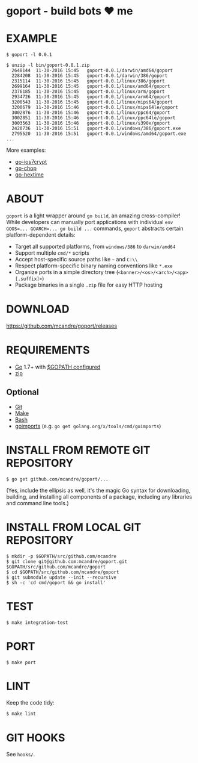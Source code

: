 # goport - build bots ♥ me

# EXAMPLE

```
$ goport -l 0.0.1

$ unzip -l bin/goport-0.0.1.zip
  2648144  11-30-2016 15:45   goport-0.0.1/darwin/amd64/goport
  2284208  11-30-2016 15:45   goport-0.0.1/darwin/386/goport
  2315114  11-30-2016 15:45   goport-0.0.1/linux/386/goport
  2699164  11-30-2016 15:45   goport-0.0.1/linux/amd64/goport
  2376185  11-30-2016 15:45   goport-0.0.1/linux/arm/goport
  2934726  11-30-2016 15:45   goport-0.0.1/linux/arm64/goport
  3200543  11-30-2016 15:45   goport-0.0.1/linux/mips64/goport
  3200679  11-30-2016 15:46   goport-0.0.1/linux/mips64le/goport
  3002876  11-30-2016 15:46   goport-0.0.1/linux/ppc64/goport
  3002851  11-30-2016 15:46   goport-0.0.1/linux/ppc64le/goport
  3003563  11-30-2016 15:46   goport-0.0.1/linux/s390x/goport
  2420736  11-30-2016 15:51   goport-0.0.1/windows/386/goport.exe
  2795520  11-30-2016 15:51   goport-0.0.1/windows/amd64/goport.exe
...
```

More examples:

* [go-ios7crypt](https://github.com/mcandre/go-ios7crypt)
* [go-chop](https://github.com/mcandre/go-chop)
* [go-hextime](https://github.com/mcandre/go-hextime)

# ABOUT

`goport` is a light wrapper around `go build`, an amazing cross-compiler! While developers can manually port applications with individual `env GOOS=... GOARCH=... go build ...` commands, `goport` abstracts certain platform-dependent details:

* Target all supported platforms, from `windows/386` to `darwin/amd64`
* Support multiple `cmd/*` scripts
* Accept host-specific source paths like `~` and `C:\\`
* Respect platform-specific binary naming conventions like `*.exe`
* Organize ports in a simple directory tree (`<banner>/<os>/<arch>/<app>[.suffix]>`)
* Package binaries in a single `.zip` file for easy HTTP hosting

# DOWNLOAD

https://github.com/mcandre/goport/releases

# REQUIREMENTS

* [Go](https://golang.org) 1.7+ with [$GOPATH configured](https://gist.github.com/mcandre/ef73fb77a825bd153b7836ddbd9a6ddc)
* [zip](https://linux.die.net/man/1/zip)

## Optional

* [Git](https://git-scm.com)
* [Make](https://www.gnu.org/software/make/)
* [Bash](https://www.gnu.org/software/bash/)
* [goimports](https://godoc.org/golang.org/x/tools/cmd/goimports) (e.g. `go get golang.org/x/tools/cmd/goimports`)

# INSTALL FROM REMOTE GIT REPOSITORY

```
$ go get github.com/mcandre/goport/...
```

(Yes, include the ellipsis as well, it's the magic Go syntax for downloading, building, and installing all components of a package, including any libraries and command line tools.)

# INSTALL FROM LOCAL GIT REPOSITORY

```
$ mkdir -p $GOPATH/src/github.com/mcandre
$ git clone git@github.com:mcandre/goport.git $GOPATH/src/github.com/mcandre/goport
$ cd $GOPATH/src/github.com/mcandre/goport
$ git submodule update --init --recursive
$ sh -c 'cd cmd/goport && go install'
```

# TEST

```
$ make integration-test
```

# PORT

```
$ make port
```

# LINT

Keep the code tidy:

```
$ make lint
```

# GIT HOOKS

See `hooks/`.
